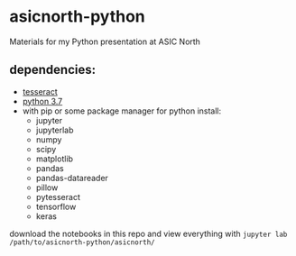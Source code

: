 # asicnorth-python
Materials for my Python presentation at ASIC North

## dependencies:
 * [tesseract](https://github.com/tesseract-ocr/tesseract)
 * [python 3.7](https://www.python.org/downloads/)
 * with pip or some package manager for python install:
   * jupyter
   * jupyterlab
   * numpy
   * scipy
   * matplotlib
   * pandas
   * pandas-datareader
   * pillow
   * pytesseract
   * tensorflow
   * keras

download the notebooks in this repo and view everything with `jupyter lab /path/to/asicnorth-python/asicnorth/`
